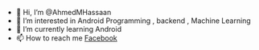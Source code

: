 - 👋 Hi, I’m @AhmedMHassaan
- 👀 I’m interested in Android Programming , backend , Machine Learning  
- 🌱 I’m currently learning Android
- 📫 How to reach me [Facebook](https://www.facebook.com/AhmedMHassaan12)

<!---
AhmedMHassaan/AhmedMHassaan is a ✨ special ✨ repository because its `README.md` (this file) appears on your GitHub profile.
You can click the Preview link to take a look at your changes.
--->
